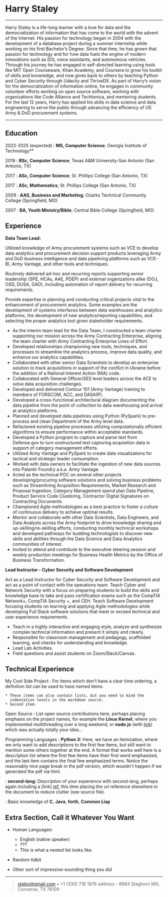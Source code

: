 Harry Staley
============

----

Harry Staley is a life-long learner with a love for data and the democratization of information that has come to the world with the advent of the Internet.  His passion for technology began in 2004 with the development of a database project during a summer internship while working on his first Bachelor’s Degree.  Since that time, he has grown that passion for technology and for how data fuels the engine of modern innovations such as IDS, voice assistants, and autonomous vehicles.  Through his journey he has engaged in self-directed learning using tools like MIT Open Courseware, Khan Academy, and Coursera to grow his toolkit of skills and knowledge, and now gives back to others by teaching Python and Cyber Security through Udacity and ThriveDX.  As part of Harry’s vision for the democratization of information online, he engages in community volunteer efforts working on open source software, working with organizations like Code Alliance and Techtonica, and mentoring students. For the last 12 years, Harry has applied his skills in data science and data engineering to serve the public through advancing the efficiency of US Army & DoD procurement systems.

----

Education
---------

2022-2025 (expected)
:   **MS, Computer Science**; Georgia Institute of Technology**

2019
:   **BSc, Computer Science**; Texas A&M University-San Antonio (San Antonio, TX)

2017
:   **ASc, Computer Science**; St. Phillips College (San Antonio, TX)

2017
:   **ASc, Mathematics**; St. Phillips College (San Antonio, TX)

2009
:   **AAS, Business and Marketing**; Ozarks Technical Community College (Springfield, MO)
 
2007
:   **BA, Youth Ministry/Bible**; Central Bible College (Springfield, MO)
 
Experience
----------

**Data Team Lead:**

Utilized knowledge of Army procurement systems such as  VCE to develop data analytics and procurement decision support products leveraging Army and DoD business intelligence and data pipelining platforms such as VCE-BI,  Army Vantage, and other tools and techniques.

Routinely delivered ad-hoc and recurring reports supporting senior leadership (SPE, HCAs, AAE, PDEP) and external organizations alike (DOJ, OSD, DUSA, GAO), including automation of report delivery for recurring requirements.

Provide expertise in planning and conducting critical projects vital to the enhancement of procurement analytics. Some examples are the development of systems interfaces between data warehouses and analytics platforms, the development of new analytics/reporting capabilities, and selecting the proper analytics tool given stakeholder requirements.

* As the interim team lead for the Data Team, I constructed a team charter supporting our mission across the Army Contracting Enterprise, aligning the team charter with Army Contracting Enterprise Lines of Effort.
* Developed relationships championing new tools, techniques, and processes to streamline the analytics process, improve data quality, and enhance our analytics capabilities.
* Collaborated with other senior Data Scientists to develop an enterprise solution to track acquisitions in support of the conflict in Ukraine before the addition of a National Interest Action (NIA) code.
* Collaborated with General Officer/SES level leaders across the ACE to solve data acquisition challenges.
* Developed and delivered Contour 101 (Army Vantage) training to members of FORSCOM, ACC, and DASA(P).
* Developed a cross-functional architectural diagram documenting the data pipeline from the point of collection to data warehousing and arrival at analytics platforms.
* Planned and developed data pipelines using Python (PySpark) to pre-process and clean Department of the Army level data.
* Refactored existing pipeline processes utilizing computationally efficient algorithms to ensure performance within acceptable standards.
* Developed a Python program to capture and parse text from Defense.gov to turn unstructured text capturing acquisition data in support of category management efforts.
* Utilized Army Vantage and PySpark to create data visualizations for tactical and strategic leader consumption.
* Worked with data owners to facilitate the ingestion of new data sources into Palantir Foundry a.k.a. Army Vantage.
* Acted as the technical POC on several other projects developing/procuring software solutions and solving business problems such as Streamlining Acquisition Requirements, Market Research and Proposal Ingestion, Category Management spend plan Data Pipeline, Product Service Code Clustering, Contractor Digital Signatures on Contracting Documents.
* Championed Agile methodologies as a best practice to foster a culture of continuous delivery to achieve optimal results.
* Mentor and collaborate with other Data Scientists, Data Engineers, and Data Analysts across the Army footprint to drive knowledge sharing and up-skilling/re-skilling efforts, conducting monthly technical workshops and developed pathways for budding technologists to discover new skills and abilities through the Data Science and Data Analytics communities of interest.
* Invited to attend and contribute to the executive steering session and weekly production meetings for Business Health Metrics by the Office of Business Transformation. 

**Lead Instructor - Cyber Security and Software Development**

Act as a Lead Instructor for Cyber Security and Software Development and act as a point of contact with the operations team.
Teach Cyber and Network Security with a focus on preparing students to build the skills and knowledge base to take and pass certification exams such as the CompTIA Network+, CompTIA Security +, and CEH. Teach Software Development focusing students on learning and applying Agile methodologies while developing Full Stack software solutions that meet or exceed technical and user experience requirements.

* Teach in a highly interactive and engaging style, analyze and synthesize complex technical information and present it simply and clearly.
* Responsible for classroom management and pedagogy, scaffolded learning, and checks for understanding and knowledge.
* Lead Lab Activities.
* Field questions and assist students on Zoom/Slack/Canvas.


Technical Experience
--------------------

My Cool Side Project
:   For items which don't have a clear time ordering, a definition
    list can be used to have named items.

    * These items can also contain lists, but you need to mind the
      indentation levels in the markdown source.
    * Second item.

Open Source
:   List open source contributions here, perhaps placing emphasis on
    the project names, for example the **Linux Kernel**, where you
    implemented multithreading over a long weekend, or **node.js**
    (with [link](http://nodejs.org)) which was actually totally
    your idea...

Programming Languages
:   **Python 3:** Here, we have an itemization, where we only want
    to add descriptions to the first few items, but still want to
    mention some others together at the end. A format that works well
    here is a description list where the first few items have their
    first word emphasized, and the last item contains the final few
    emphasized terms. Notice the reasonably nice page break in the pdf
    version, which wouldn't happen if we generated the pdf via html.

:   **second-lang:** Description of your experience with second-lang,
    perhaps again including a [link] [ref], this time placing the url
    reference elsewhere in the document to reduce clutter (see source
    file). 

:   Basic knowledge of **C**, **Java**, **forth**, **Common Lisp**

[ref]: https://github.com/harrystaley

Extra Section, Call it Whatever You Want
----------------------------------------

* Human Languages:

     * English (native speaker)
     * ???
     * This is what a nested list looks like.

* Random tidbit

* Other sort of impressive-sounding thing you did

----

> <staley@gmail.com> • +1 (330) 718 1876
> address - 8884 Staghorn Mill, Converse, TX 78109
